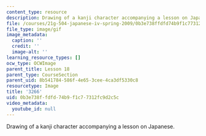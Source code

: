 ```yaml
---
content_type: resource
description: Drawing of a kanji character accompanying a lesson on Japanese.
file: /courses/21g-504-japanese-iv-spring-2009/0b3e738ffdfd74b9f1c77312fc9d2c5c_3266.gif
file_type: image/gif
image_metadata:
  caption: ''
  credit: ''
  image-alt: ''
learning_resource_types: []
ocw_type: OCWImage
parent_title: Lesson 18
parent_type: CourseSection
parent_uid: 8b541784-586f-4e65-3cee-4ca3df5330c8
resourcetype: Image
title: '3266'
uid: 0b3e738f-fdfd-74b9-f1c7-7312fc9d2c5c
video_metadata:
  youtube_id: null
---
```

Drawing of a kanji character accompanying a lesson on Japanese.


